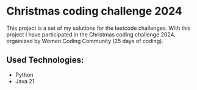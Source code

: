 # Christmas coding challenge 2024

This project is a set of my solutions for the leetcode challenges. With this project I have participated in the Christmas coding challenge 2024, orgainized by Women Coding Community (25 days of coding).

## Used Technologies:

- Python
- Java 21
